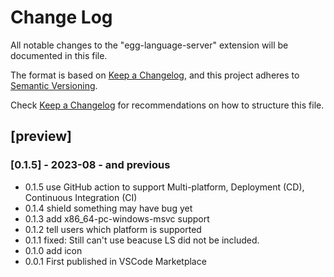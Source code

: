 # Change Log

All notable changes to the "egg-language-server" extension will be documented in this file.


The format is based on [Keep a Changelog](https://keepachangelog.com/en/1.0.0/),
and this project adheres to [Semantic Versioning](https://semver.org/spec/v2.0.0.html).

Check [Keep a Changelog](http://keepachangelog.com/) for recommendations on how to structure this file.

## [preview]

### [0.1.5] - 2023-08 - and previous

- 0.1.5 use GitHub action to support Multi-platform, Deployment (CD), Continuous Integration (CI)
- 0.1.4 shield something may have bug yet
- 0.1.3 add x86_64-pc-windows-msvc support
- 0.1.2 tell users which platform is supported
- 0.1.1 fixed: Still can't use beacuse LS did not be included.
- 0.1.0 add icon
- 0.0.1 First published in VSCode Marketplace

